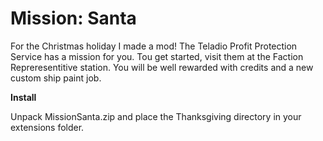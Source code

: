 # Mission: Santa

For the Christmas holiday I made a mod!  The Teladio Profit Protection Service has a mission for you.  Tou get started, visit them at the Faction Repreresentitive station.  You will be well rewarded with credits and a new custom ship paint job.

**Install**

Unpack MissionSanta.zip and place the Thanksgiving directory in your extensions folder.
